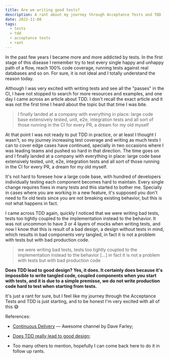 ```yaml
---
title: Are we writing good tests?
description: A rant about my journey through Acceptance Tests and TDD
date: 2022-11-08
tags:
  - tests
  - tdd
  - acceptance tests
  - rant
---
```


In the past few years I became more and more addicted by tests. In the first stage of this disease I remember try to test every single happy and unhappy path of a flow, reach 100% code coverage, running tests against real databases and so on. For sure, it is not ideal and I totally understand the reason today.

Although I was very excited with writing tests and see all the "passes" in the CI, I have not stopped to search for more resources and examples, and one day I came across an article about TDD. I don't recall the exact article and it was not the first time I heard about the topic but that time I was bite.

> I finally landed at a company with everything in place: large code base extensively tested, unit, e2e, integration tests and all sort of those running in the CI for every PR, a dream for my old myself

At that point I was not ready to put TDD in practice, or at least I thought I wasn't, so my journey increasing test coverage and writing as much tests I can to cover edge cases have continued, specially in two occasions where I was leading teams and pushed so hard in that direction. The time goes on and I finally landed at a company with everything in place: large code base extensively tested, unit, e2e, integration tests and all sort of those running in the CI for every PR, a dream for my old myself.

It's not hard to foresee how a large code base, with hundred of developers individually testing each component becomes hard to maintain. Every single change requires fixes in many tests and this started to bother me. Specially in cases where you are working in a new feature, it's supposed you don't need to fix old tests since you are not breaking existing behavior, but this is not what happens in fact.

I came across TDD again, quickly I noticed that we were writing bad tests, tests too tightly coupled to the implementation instead to the behavior. It was not uncommon to have 3 or 4 layers of mocks when writing tests, and now I know that this is result of a bad design, a design without tests in mind, which results in bad components very tangled, in fact it is not a problem with tests but with bad production code.

> we were writing bad tests, tests too tightly coupled to the implementation instead to the behavior […] in fact it is not a problem with tests but with bad production code

**Does TDD lead to good design? Yes, it does. It certainly does because it's impossible to write tangled code, coupled components when you start with tests, and it is due to a simple premisse, we do not write production code hard to test when starting from tests.**

It's just a rant for sure, but I feel like my journey through the Acceptance Tests and TDD is just starting, and to be honest I'm very excited with all of this 😅

References:

- [Continuous Delivery](https://www.youtube.com/channel/UCCfqyGl3nq_V0bo64CjZh8g) — Awesome channel by Dave Farley;

- [Does TDD really lead to good design](https://www.codurance.com/publications/videos/2015-10-03-does-tdd-really-lead-to-good-design);

- Too many others to mention, hopefully I can come back here to do it in follow up rants.
